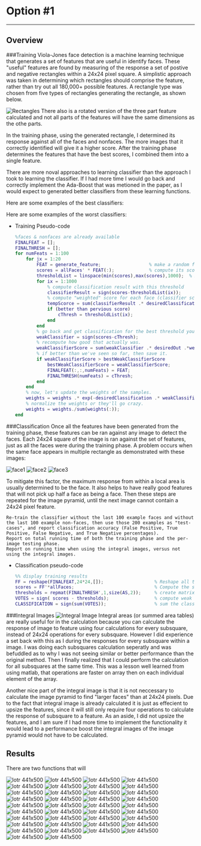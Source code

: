 # Option #1

_______

## Overview

###Training
Viola-Jones face detection is a machine learning technique that generates a set of features that are useful in identify faces.  These "useful" features are found by measuring of the response a set of postive and negative rectangles within a 24x24 pixel square.  A simplistic approach was taken in determining which rectangles should comprise the feature, rather than try out all 180,000+ possible features.  A rectangle type was chosen from five types of rectangles generating the rectangle, as shown below.

 ![Rectangles](https://github.com/KnownSubset/CSE559-facedetector/raw/master/rectangles_types.jpg "Rectangles") There also is a rotated version of the three part feature calculated and not all parts of the features will have the same dimensions as the othe parts.

In the training phase, using the generated rectangle, I determined its response against all of the faces and nonfaces.  The more images that it correctly identified will give it a higher score.  After the training phase determines the features that have the best scores, I combined them into a single feature.

There are more noval approaches to learning classifier than the approach I took to learning the classifier.  If I had more time I would go back and correctly implement the Ada-Boost that was metioned in the paper, as I would expect to generated better classifiers from these learning functions.

Here are some examples of the best classifiers:

Here are some examples of the worst classifiers:

* Training Pseudo-code

    ```matlab
    %faces & nonfaces are already available
    FINALFEAT = [];
    FINALTHRESH = [];
    for numFeats = 1:100
        for jx = 1:20
            FEAT = generate_feature;                  % make a random feature.
            scores = allFaces' * FEAT(:);             % compute its score for all faces.
            thresholdList = linspace(min(scores),max(scores),1000);  % make 1000 thresholds.
            for ix = 1:1000
                % compute classification result with this threshold
                classifierResult = sign(scores-thresholdList(ix));
                % compute "weighted" score for each face (classifier score is the sum of these weighted scores)
                tempScorce = sum(classifierResult .* desiredClassification .* weights);
                if (better than pervious score)
                    cThresh = thresholdList(ix);
                end
            end
            % go back and get classification for the best threshold you found.
            weakClassifier = sign(scores-cThresh);
            % recompute how good that actually was.
            weakClassifierScore = sum(weakClassifier .* desiredOut .*weights);
            % if better than we've seen so far, then save it.
            if weakClassifierScore > bestWeakClassifierScore
                bestWeakClassifierScore = weakClassifierScore;
                FINALFEAT(:,:,numFeats) = FEAT;
                FINALTHRESH(numFeats) = cThresh;
            end
        end
        % now, let's update the weights of the samples.
        weights = weights .* exp(-desiredClassification .* weakClassifier);
        % normalize the weights or they'll go crazy.
        weights = weights./sum(weights(:));
    end
    ```

###Classification
Once all the features have been generated from the training phase, these features can be ran against any image to detect the faces.  Each 24x24 square of the image is ran against the set of features, just as all the faces were during the training phase.  A problem occurs when the same face appears in multiple rectangle as demonstrated with these images:

  ![face1](https://github.com/KnownSubset/CSE559-facedetector/raw/master/face1.jpg "bad face") ![face2](https://github.com/KnownSubset/CSE559-facedetector/raw/master/face2.jpg "good face") ![face3](https://github.com/KnownSubset/CSE559-facedetector/raw/master/face3.jpg "bad face")

To mitigate this factor, the maximum response from within a local area is usually determined to be the face.  It also helps to have really good features that will not pick up half a face as being a face.
Then these steps are repeated for the image pyramid, until the next image cannot contain a 24x24 pixel feature.

    Re-train the classifier without the last 100 example faces and without the last 100 example non-faces, then use those 200 examples as "test-cases", and report classification accuracy (False Positive, True Positive, False Negative, and True Negative percentages).
    Report on total running time of both the training phase and the per-image testing phase.
    Report on running time when using the integral images, versus not using the integral images. 

* Classification pseudo-code

    ```matlab
    %% display training results
    FF = reshape(FINALFEAT,24*24,[]);                   % Reshape all the good features into one matrix
    scores = FF'*allFaces;                              % Compute the score of every face with every feature.
    thresholds = repmat(FINALTHRESH',1,size(AS,2));     % create matrix of all thresholds, replicating it so its same size as AS
    VOTES = sign( scores - thresholds);                 % compute weak classification  of all faces for all features
    CLASSIFICATION = sign(sum(VOTES));                  % sum the classifications.
    ```

###Integral Images
 ![Integral Image](https://github.com/KnownSubset/CSE559-facedetector/raw/master/integral_image_example.jpg "Integral Image")
Integral areas (or summed area tables) are really useful for in the calculation because you can calculate the response of image to feature using four calculations for every subsquare, instead of 24x24 operations for every subsquare.  However I did experience a set back with this as I during the responses for every subsquare within a image.  I was doing each subsquares calculation seperatly and was befuddled as to why I was not seeing similar or better performance than the original method.  Then I finally realized that I could perform the calculation for all subsquares at the same time.  This was a lesson well learned from using matlab, that operations are faster on array then on each individual element of the array.

Another nice part of the integral image is that it is not neccessary to calculate the image pyramid to find "larger faces" than at 24x24 pixels.  Due to the fact that integral image is already calculated it is just as effecient to upsize the features, since it will still only require four operations to calculate the response of subsquare to a feature.  As an aside, I did not upsize the features, and I am sure if I had more time to implement the functionality it would lead to a performance boost the integral images of the image pyramid would not have to be calculated.

## Results
There are two functions that will

 ![lotr 441x500](https://github.com/KnownSubset/CSE559-facedetector/raw/master/data/lotr_cast1_cascade_441_500.jpg.jpg "lotr 441x500")
 ![lotr 441x500](https://github.com/KnownSubset/CSE559-facedetector/raw/master/data/lotr_cast1_noncascade_441_500.jpg.jpg "lotr 441x500")
 ![lotr 441x500](https://github.com/KnownSubset/CSE559-facedetector/raw/master/data/lotr_cast1_cascade_375_425.jpg.jpg "lotr 441x500")
 ![lotr 441x500](https://github.com/KnownSubset/CSE559-facedetector/raw/master/data/lotr_cast1_noncascade_375_425.jpg.jpg "lotr 441x500")
 ![lotr 441x500](https://github.com/KnownSubset/CSE559-facedetector/raw/master/data/lotr_cast1_cascade_319_362.jpg.jpg "lotr 441x500")
 ![lotr 441x500](https://github.com/KnownSubset/CSE559-facedetector/raw/master/data/lotr_cast1_noncascade_319_362.jpg.jpg "lotr 441x500")
 ![lotr 441x500](https://github.com/KnownSubset/CSE559-facedetector/raw/master/data/lotr_cast1_cascade_272_308.jpg.jpg "lotr 441x500")
 ![lotr 441x500](https://github.com/KnownSubset/CSE559-facedetector/raw/master/data/lotr_cast1_noncascade_272_308.jpg.jpg "lotr 441x500")
 ![lotr 441x500](https://github.com/KnownSubset/CSE559-facedetector/raw/master/data/lotr_cast1_cascade_232_262.jpg.jpg "lotr 441x500")
 ![lotr 441x500](https://github.com/KnownSubset/CSE559-facedetector/raw/master/data/lotr_cast1_noncascade_232_262.jpg.jpg "lotr 441x500")
 ![lotr 441x500](https://github.com/KnownSubset/CSE559-facedetector/raw/master/data/lotr_cast1_cascade_198_223.jpg.jpg "lotr 441x500")
 ![lotr 441x500](https://github.com/KnownSubset/CSE559-facedetector/raw/master/data/lotr_cast1_noncascade_198_223.jpg.jpg "lotr 441x500")
 ![lotr 441x500](https://github.com/KnownSubset/CSE559-facedetector/raw/master/data/lotr_cast1_cascade_169_190.jpg.jpg "lotr 441x500")
 ![lotr 441x500](https://github.com/KnownSubset/CSE559-facedetector/raw/master/data/lotr_cast1_noncascade_169_190.jpg.jpg "lotr 441x500")
 ![lotr 441x500](https://github.com/KnownSubset/CSE559-facedetector/raw/master/data/lotr_cast1_cascade_144_162.jpg.jpg "lotr 441x500")
 ![lotr 441x500](https://github.com/KnownSubset/CSE559-facedetector/raw/master/data/lotr_cast1_noncascade_144_162.jpg.jpg "lotr 441x500")
 ![lotr 441x500](https://github.com/KnownSubset/CSE559-facedetector/raw/master/data/lotr_cast1_cascade_123_138.jpg.jpg "lotr 441x500")
 ![lotr 441x500](https://github.com/KnownSubset/CSE559-facedetector/raw/master/data/lotr_cast1_noncascade_123_138.jpg.jpg "lotr 441x500")
 ![lotr 441x500](https://github.com/KnownSubset/CSE559-facedetector/raw/master/data/lotr_cast1_cascade_105_118.jpg.jpg "lotr 441x500")
 ![lotr 441x500](https://github.com/KnownSubset/CSE559-facedetector/raw/master/data/lotr_cast1_noncascade_105_118.jpg.jpg "lotr 441x500")
 ![lotr 441x500](https://github.com/KnownSubset/CSE559-facedetector/raw/master/data/lotr_cast1_cascade_90_101.jpg.jpg "lotr 441x500")
 ![lotr 441x500](https://github.com/KnownSubset/CSE559-facedetector/raw/master/data/lotr_cast1_noncascade_90_101.jpg.jpg "lotr 441x500")
 ![lotr 441x500](https://github.com/KnownSubset/CSE559-facedetector/raw/master/data/lotr_cast1_cascade_77_86.jpg.jpg "lotr 441x500")
 ![lotr 441x500](https://github.com/KnownSubset/CSE559-facedetector/raw/master/data/lotr_cast1_noncascade_77_86.jpg.jpg "lotr 441x500")
 ![lotr 441x500](https://github.com/KnownSubset/CSE559-facedetector/raw/master/data/lotr_cast1_cascade_66_74.jpg.jpg "lotr 441x500")
 ![lotr 441x500](https://github.com/KnownSubset/CSE559-facedetector/raw/master/data/lotr_cast1_noncascade_66_74.jpg.jpg "lotr 441x500")
 ![lotr 441x500](https://github.com/KnownSubset/CSE559-facedetector/raw/master/data/lotr_cast1_cascade_57_63.jpg.jpg "lotr 441x500")
 ![lotr 441x500](https://github.com/KnownSubset/CSE559-facedetector/raw/master/data/lotr_cast1_noncascade_57_63.jpg.jpg "lotr 441x500")
 ![lotr 441x500](https://github.com/KnownSubset/CSE559-facedetector/raw/master/data/lotr_cast1_cascade_49_54.jpg.jpg "lotr 441x500")
 ![lotr 441x500](https://github.com/KnownSubset/CSE559-facedetector/raw/master/data/lotr_cast1_noncascade_49_54.jpg.jpg "lotr 441x500")
 ![lotr 441x500](https://github.com/KnownSubset/CSE559-facedetector/raw/master/data/lotr_cast1_cascade_42_46.jpg.jpg "lotr 441x500")
 ![lotr 441x500](https://github.com/KnownSubset/CSE559-facedetector/raw/master/data/lotr_cast1_noncascade_42_46.jpg.jpg "lotr 441x500")
 ![lotr 441x500](https://github.com/KnownSubset/CSE559-facedetector/raw/master/data/lotr_cast1_cascade_36_40.jpg.jpg "lotr 441x500")
 ![lotr 441x500](https://github.com/KnownSubset/CSE559-facedetector/raw/master/data/lotr_cast1_noncascade_36_40.jpg.jpg "lotr 441x500")
 ![lotr 441x500](https://github.com/KnownSubset/CSE559-facedetector/raw/master/data/lotr_cast1_cascade_31_34.jpg.jpg "lotr 441x500")
 ![lotr 441x500](https://github.com/KnownSubset/CSE559-facedetector/raw/master/data/lotr_cast1_noncascade_31_34.jpg.jpg "lotr 441x500")
 ![lotr 441x500](https://github.com/KnownSubset/CSE559-facedetector/raw/master/data/lotr_cast1_cascade_27_29.jpg.jpg "lotr 441x500")
 ![lotr 441x500](https://github.com/KnownSubset/CSE559-facedetector/raw/master/data/lotr_cast1_noncascade_27_29.jpg.jpg "lotr 441x500")
